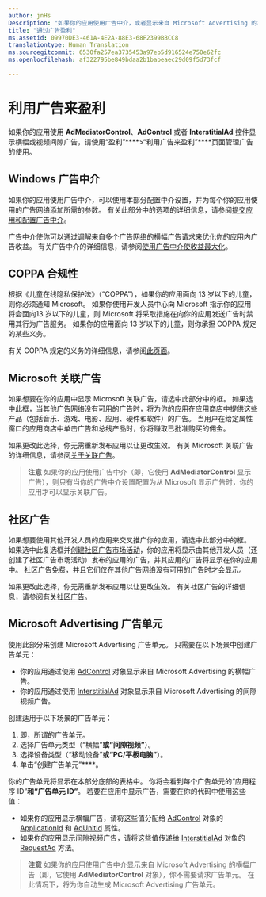 ```yaml
---
author: jnHs
Description: "如果你的应用使用广告中介，或者显示来自 Microsoft Advertising 的横幅或间隙视频广告，请使用“盈利”&gt;“利用广告来盈利”页面管理你的广告的使用。"
title: "通过广告盈利"
ms.assetid: 09970DE3-461A-4E2A-88E3-68F2399BBCC8
translationtype: Human Translation
ms.sourcegitcommit: 6530fa257ea3735453a97eb5d916524e750e62fc
ms.openlocfilehash: af322795be849bdaa2b1babeaec29d09f5d73fcf

---
```


# 利用广告来盈利


如果你的应用使用 **AdMediatorControl**、**AdControl** 或者 **InterstitialAd** 控件显示横幅或视频间隙广告，请使用“盈利”****&gt;“利用广告来盈利”****页面管理广告的使用。

## Windows 广告中介


如果你的应用使用广告中介，可以使用本部分配置中介设置，并为每个你的应用使用的广告网络添加所需的参数。 有关此部分中的选项的详细信息，请参阅[提交应用和配置广告中介](https://msdn.microsoft.com/library/windows/apps/mt219689)。

广告中介使你可以通过调解来自多个广告网络的横幅广告请求来优化你的应用内广告收益。 有关广告中介的详细信息，请参阅[使用广告中介使收益最大化](https://msdn.microsoft.com/library/windows/apps/mt219691)。

## COPPA 合规性

根据《儿童在线隐私保护法》（“COPPA”），如果你的应用面向 13 岁以下的儿童，则你必须通知 Microsoft。 如果你使用开发人员中心向 Microsoft 指示你的应用将会面向13 岁以下的儿童，则 Microsoft 将采取措施在向你的应用发送广告时禁用其行为广告服务。 如果你的应用面向 13 岁以下的儿童，则你承担 COPPA 规定的某些义务。

有关 COPPA 规定的义务的详细信息，请参阅[此页面](http://go.microsoft.com/fwlink/p/?linkid=536558)。

## Microsoft 关联广告

如果想要在你的应用中显示 Microsoft 关联广告，请选中此部分中的框。 如果选中此框，当其他广告网络没有可用的广告时，将为你的应用在应用商店中提供这些产品（包括音乐、游戏、电影、应用、硬件和软件）的广告。 当用户在给定属性窗口的应用商店中单击广告和总线产品时，你将赚取已批准购买的佣金。

如果更改此选择，你无需重新发布应用以让更改生效。 有关 Microsoft 关联广告的详细信息，请参阅[关于关联广告](about-affiliate-ads.md)。

> **注意** 如果你的应用使用广告中介（即，它使用 **AdMediatorControl** 显示广告），则只有当你的广告中介设置配置为从 Microsoft 显示广告时，你的应用才可以显示关联广告。

## 社区广告

如果想要使用其他开发人员的应用来交叉推广你的应用，请选中此部分中的框。 如果选中此复选框并[创建社区广告市场活动](create-an-ad-campaign-for-your-app.md)，你的应用将显示由其他开发人员（还创建了社区广告市场活动）发布的应用的广告，并其应用的广告将显示在你的应用中。 社区广告免费，并且它们仅在其他广告网络没有可用的广告时才会显示。

如果更改此选择，你无需重新发布应用以让更改生效。 有关社区广告的详细信息，请参阅[有关社区广告](about-community-ads.md)。

## Microsoft Advertising 广告单元

使用此部分来创建 Microsoft Advertising 广告单元。 只需要在以下场景中创建广告单元：

-   你的应用通过使用 [AdControl](https://msdn.microsoft.com/library/mt313154.aspx) 对象显示来自 Microsoft Advertising 的横幅广告。
-   你的应用通过使用 [InterstitialAd](https://msdn.microsoft.com/library/mt313189.aspx) 对象显示来自 Microsoft Advertising 的间隙视频广告。

创建适用于以下场景的广告单元：

1.  即，所谓的广告单元。
2.  选择广告单元类型（“横幅”****或“间隙视频”****）。
3.  选择设备类型（“移动设备”****或“PC/平板电脑”****）。
4.  单击“创建广告单元”****。

你的广告单元将显示在本部分底部的表格中。 你将会看到每个广告单元的“应用程序 ID”****和“广告单元 ID”****。 若要在应用中显示广告，需要在你的代码中使用这些值：

-   如果你的应用显示横幅广告，请将这些值分配给 [AdControl](https://msdn.microsoft.com/library/mt313154.aspx) 对象的 [ApplicationId](https://msdn.microsoft.com/library/mt313174.aspx) 和 [AdUnitId](https://msdn.microsoft.com/library/mt313171.aspx) 属性。
-   如果你的应用显示间隙视频广告，请将这些值传递给 [InterstitialAd](https://msdn.microsoft.com/library/mt313189.aspx) 对象的 [RequestAd](https://msdn.microsoft.com/library/mt313192.aspx) 方法。

> **注意** 如果你的应用使用广告中介显示来自 Microsoft Advertising 的横幅广告（即，它使用 **AdMediatorControl** 对象），你不需要请求广告单元。 在此情况下，将为你自动生成 Microsoft Advertising 广告单元。

 

 

 



<!--HONumber=Aug16_HO3-->


